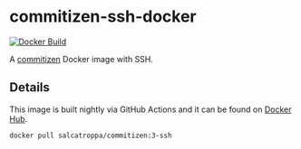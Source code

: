 # commitizen-ssh-docker

[![Docker Build](https://github.com/salcatroppa/commitizen-ssh-docker/actions/workflows/docker-publish.yml/badge.svg?branch=main)](https://github.com/salcatroppa/commitizen-ssh-docker/actions/workflows/docker-publish.yml)

A [commitizen](https://github.com/commitizen-tools/commitizen) Docker image with SSH.

## Details

This image is built nightly via GitHub Actions and it can be found on [Docker Hub](https://hub.docker.com/r/salcatroppa/commitizen).

```bash
docker pull salcatroppa/commitizen:3-ssh
```
